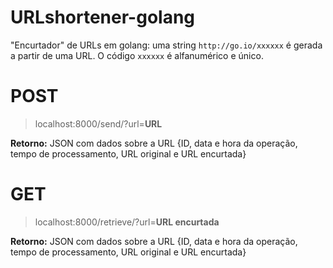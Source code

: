 # URLshortener-golang

"Encurtador" de URLs em golang: uma string ```http://go.io/xxxxxx``` é gerada a partir de uma URL. O código ```xxxxxx``` é alfanumérico e único.

# POST
> localhost:8000/send/?url=**URL**

**Retorno:** JSON com dados sobre a URL {ID, data e hora da operação, tempo de processamento, URL original e URL encurtada}

# GET
> localhost:8000/retrieve/?url=**URL encurtada**

**Retorno:** JSON com dados sobre a URL {ID, data e hora da operação, tempo de processamento, URL original e URL encurtada}
